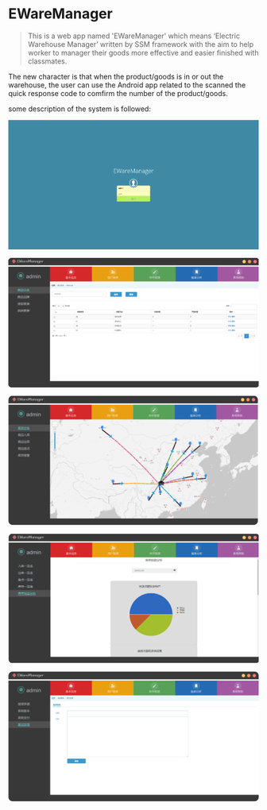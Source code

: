 # EWareManager
>This is a web app named 'EWareManager' which means ‘Electric Warehouse Manager’ written by SSM framework with the aim to help worker to manager their goods more effective and easier finished with classmates.

The new character is that when the product/goods is in or out the warehouse, the user can use the Android app related to the scanned the quick response code to comfirm the number of the product/goods.

some description of the system is followed:

![](https://raw.githubusercontent.com/wangruns/EWareManager/master/readme_add_pic/1.png)

![](https://raw.githubusercontent.com/wangruns/EWareManager/master/readme_add_pic/2.png)

![](https://raw.githubusercontent.com/wangruns/EWareManager/master/readme_add_pic/3.png)

![](https://raw.githubusercontent.com/wangruns/EWareManager/master/readme_add_pic/4.png)

![](https://raw.githubusercontent.com/wangruns/EWareManager/master/readme_add_pic/5.png)
